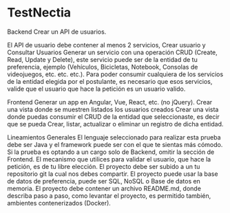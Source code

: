 # TestNectia


Backend
Crear un API de usuarios.

El API de usuario debe contener al menos 2 servicios, Crear usuario y Consultar Usuarios
Generar un servicio con una operación CRUD (Create, Read, Update y Delete), este servicio puede ser de la entidad de tu preferencia, ejemplo (Vehículos, Bicicletas, Notebook, Consolas de videojuegos, etc. etc. etc.).
Para poder consumir cualquiera de los servicios de la entidad elegida por el postulante, es necesario que esos servicios, valide que el usuario que hace la petición es un usuario valido.

Frontend
Generar un app en Angular, Vue, React, etc. (no jQuery).
Crear una vista donde se muestren listados los usuarios creados
Crear una vista donde puedas consumir el CRUD de la entidad que seleccionaste, es decir que se pueda Crear, listar, actualizar o eliminar un registro de dicha entidad.

 

Lineamientos Generales
El lenguaje seleccionado para realizar esta prueba debe ser Java y el framework puede ser con el que te sientas más cómodo.
Si la prueba es optando a un cargo solo de Backend, omitir la sección de Frontend.
El mecanismo que utilices para validar el usuario, que hace la petición, es de tu libre elección.
El proyecto debe ser subido a un tu repositorio git la cual nos debes compartir.
El proyecto puede usar la base de datos de preferencia, puede ser SQL, NoSQL o Base de datos en memoria.
El proyecto debe contener un archivo README.md, donde describa paso a paso, como levantar el proyecto, es permitido también, ambientes contenerizados (Docker).
